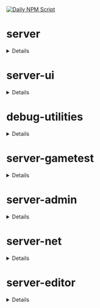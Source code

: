 [![Daily NPM Script](https://github.com/WavePlayz/minecraft-npms-auto/actions/workflows/fetch.yml/badge.svg)](https://github.com/WavePlayz/minecraft-npms-auto/actions/workflows/fetch.yml)
# server
<details>

stable
```
1.18.0
```

beta
```
2.0.0-beta.1.21.70-stable
```

preview
```
2.0.0-rc.1.21.80-preview.22
```

preview beta
```
2.1.0-beta.1.21.80-preview.22
```
</details>

# server-ui
<details>

stable
```
1.3.0
```

beta
```
2.0.0-beta.1.21.70-stable
```

preview
```
2.0.0-rc.1.21.80-preview.22
```

preview beta
```
2.1.0-beta.1.21.80-preview.22
```
</details>

# debug-utilities
<details>

stable
```
null
```

beta
```
1.0.0-beta.1.21.70-stable
```

preview
```
null
```

preview beta
```
1.0.0-beta.1.21.90-preview.21
```
</details>

# server-gametest
<details>

stable
```
0.1.0
```

beta
```
1.0.0-beta.1.21.70-stable
```

preview
```
0.1.0-rc.1.21.40-preview.20
```

preview beta
```
1.0.0-beta.1.21.90-preview.21
```
</details>

# server-admin
<details>

stable
```
1.0.0-beta.release.1.19.50
```

beta
```
1.0.0-beta.1.21.70-stable
```

preview
```
null
```

preview beta
```
1.0.0-beta.1.21.90-preview.21
```
</details>

# server-net
<details>

stable
```
1.0.0-beta.release.1.19.50
```

beta
```
1.0.0-beta.1.21.70-stable
```

preview
```
null
```

preview beta
```
1.0.0-beta.1.21.90-preview.21
```
</details>

# server-editor
<details>

stable
```
null
```

beta
```
0.1.0-beta.1.21.70-stable
```

preview
```
null
```

preview beta
```
0.1.0-beta.1.21.90-preview.21
```
</details>

